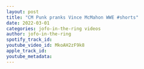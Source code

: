 ```yaml
---
layout: post
title: "CM Punk pranks Vince McMahon WWE #shorts"
date: 2022-03-01
categories: jofo-in-the-ring videos
author: jofo-in-the-ring
spotify_track_id: 
youtube_video_id: MkoAH2zF9k8
apple_track_id: 
youtube_metadata: 
---
```

